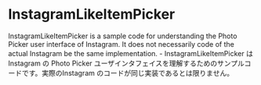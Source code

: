 InstagramLikeItemPicker
=======================

InstagramLikeItemPicker is a sample code for understanding the Photo Picker user interface of Instagram. It does not necessarily code of the actual Instagram be the same implementation. - InstagramLikeItemPicker は Instagram の Photo Picker ユーザインタフェイスを理解するためのサンプルコードです。実際のInstagram のコードが同じ実装であるとは限りません。
